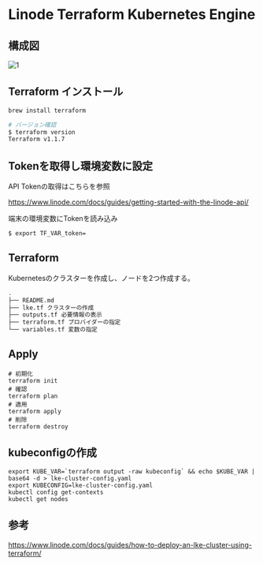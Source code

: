# Linode Terraform Kubernetes Engine 

## 構成図

![1](https://user-images.githubusercontent.com/4577575/163385988-51ca7147-8fc4-41cb-b14d-6d4dfeda0b8d.png)

## Terraform インストール

```sh
brew install terraform

# バージョン確認
$ terraform version
Terraform v1.1.7
```

## Tokenを取得し環境変数に設定

API Tokenの取得はこちらを参照

https://www.linode.com/docs/guides/getting-started-with-the-linode-api/

端末の環境変数にTokenを読み込み
```sh
$ export TF_VAR_token=
```

## Terraform

Kubernetesのクラスターを作成し、ノードを2つ作成する。


```sh
.
├── README.md
├── lke.tf クラスターの作成
├── outputs.tf 必要情報の表示
├── terraform.tf プロバイダーの指定
└── variables.tf 変数の指定
```

## Apply

```
# 初期化
terraform init
# 確認
terraform plan
# 適用
terraform apply
# 削除
terraform destroy
```

## kubeconfigの作成

```
export KUBE_VAR=`terraform output -raw kubeconfig` && echo $KUBE_VAR | base64 -d > lke-cluster-config.yaml
export KUBECONFIG=lke-cluster-config.yaml
kubectl config get-contexts
kubectl get nodes
```

## 参考

https://www.linode.com/docs/guides/how-to-deploy-an-lke-cluster-using-terraform/
